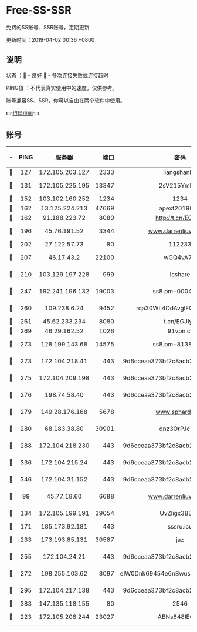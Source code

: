 # Free-SS-SSR

免费的SS账号、SSR账号，定期更新

更新时间：2019-04-02 00:36 +0800

## 说明

状态     ：🙂 - 良好 🙁 - 多次连接失败或连接超时

PING值   ：不代表真实使用中的速度，仅供参考。

账号兼容SS、SSR，你可以自由在两个软件中使用。

👉[扫码页面](https://liesauer.github.io/Free-SS-SSR/)👈

## 账号

|-|PING|服务器|端口|密码|加密方式|区域|
|:----:|:----:|:-----:|-----:|:----:|:----:|:----:|
|🙂|127|172.105.203.127|2333|liangshanbo|chacha20|JP|
|🙂|131|172.105.225.195|13347|2sV215YmlGvf|aes-256-cfb|JP|
|🙂|152|103.102.160.252|1234|1234|rc4-md5|JP|
|🙂|162|13.125.224.213|47669|apext2019001|chacha20|KR|
|🙂|162|91.188.223.72|8080|http://t.cn/EGJIyrl|rc4-md5|RU|
|🙂|196|45.76.191.52|3344|www.darrenliuwei.com|aes-256-cfb|AU|
|🙂|202|27.122.57.73|80|112233|chacha20|CN|
|🙂|207|46.17.43.2|22100|wGQ4vA7D|aes-256-gcm|RU|
|🙂|210|103.129.197.228|999|lcshare|aes-256-cfb|CN|
|🙂|247|192.241.196.132|19003|ss8.pm-00046267|aes-256-cfb|US|
|🙂|260|109.238.6.24|9452|rqa30WL4DdAvgIFG6Fs3znzTa|aes-256-cfb|FR|
|🙂|261|45.62.233.234|8080|t.cn/EGJIyrl|rc4-md5|CA|
|🙂|269|46.29.162.52|1026|91vpn.cf|rc4-md5|RU|
|🙂|273|128.199.143.68|14575|ss8.pm-81386371|aes-256-cfb|SG|
|🙂|273|172.104.218.41|443|9d6cceaa373bf2c8acb22e60b6a58be6|aes-256-cfb|US|
|🙂|275|172.104.209.198|443|9d6cceaa373bf2c8acb22e60b6a58be6|aes-256-cfb|US|
|🙂|276|198.74.58.40|443|9d6cceaa373bf2c8acb22e60b6a58be6|aes-256-cfb|US|
|🙂|279|149.28.176.168|5678|www.sphard.com|aes-256-cfb|SG|
|🙂|280|68.183.38.80|30901|qnz3OrPJc7Tk|aes-256-cfb|GB|
|🙂|288|172.104.218.230|443|9d6cceaa373bf2c8acb22e60b6a58be6|aes-256-cfb|US|
|🙂|336|172.104.215.24|443|9d6cceaa373bf2c8acb22e60b6a58be6|aes-256-cfb|US|
|🙂|346|172.104.31.152|443|9d6cceaa373bf2c8acb22e60b6a58be6|aes-256-cfb|US|
|🙂|99|45.77.18.60|6688|www.darrenliuwei.com|aes-256-cfb|JP|
|🙂|134|172.105.199.191|39054|UvZligx3BDaG|aes-256-cfb|JP|
|🙂|171|185.173.92.181|443|sssru.icu|rc4-md5|RU|
|🙂|233|173.193.85.131|30587|jaz|aes-256-cfb|US|
|🙂|255|172.104.24.21|443|9d6cceaa373bf2c8acb22e60b6a58be6|aes-256-cfb|US|
|🙂|272|198.255.103.62|8097|eIW0Dnk69454e6nSwuspv9DmS201tQ0D|aes-256-cfb|US|
|🙂|295|172.104.217.138|443|9d6cceaa373bf2c8acb22e60b6a58be6|aes-256-cfb|US|
|🙂|383|147.135.118.155|80|2546|chacha20|US|
|🙁|223|172.105.208.244|23027|ABNs848IEOQh|aes-256-cfb|JP|

